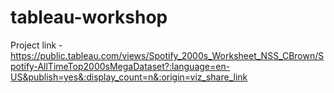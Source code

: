 # tableau-workshop

Project link - https://public.tableau.com/views/Spotify_2000s_Worksheet_NSS_CBrown/Spotify-AllTimeTop2000sMegaDataset?:language=en-US&publish=yes&:display_count=n&:origin=viz_share_link